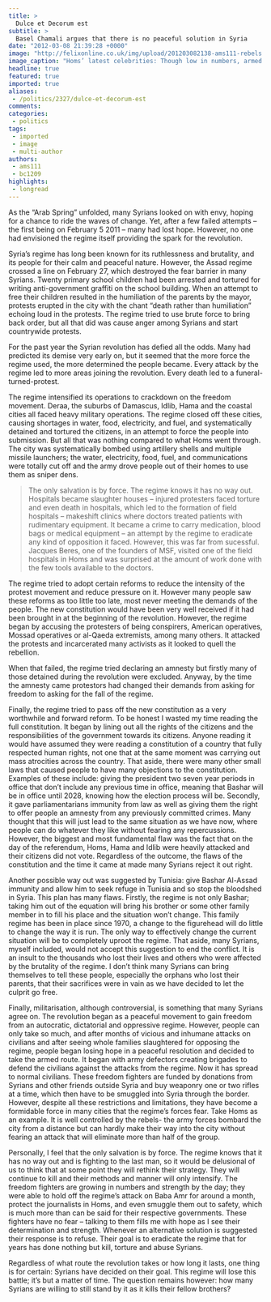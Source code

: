 ```yaml
---
title: >
  Dulce et Decorum est
subtitle: >
  Basel Chamali argues that there is no peaceful solution in Syria
date: "2012-03-08 21:39:28 +0000"
image: "http://felixonline.co.uk/img/upload/201203082138-ams111-rebels.jpg"
image_caption: "Homs’ latest celebrities: Though low in numbers, armed rebels are high in popularity "
headline: true
featured: true
imported: true
aliases:
 - /politics/2327/dulce-et-decorum-est
comments:
categories:
 - politics
tags:
 - imported
 - image
 - multi-author
authors:
 - ams111
 - bc1209
highlights:
 - longread
---
```


As the “Arab Spring” unfolded, many Syrians looked on with envy, hoping for a chance to ride the waves of change. Yet, after a few failed attempts – the first being on February 5 2011 – many had lost hope. However, no one had envisioned the regime itself providing the spark for the revolution.

Syria’s regime has long been known for its ruthlessness and brutality, and its people for their calm and peaceful nature. However, the Assad regime crossed a line on February 27, which destroyed the fear barrier in many Syrians. Twenty primary school children had been arrested and tortured for writing anti-government graffiti on the school building. When an attempt to free their children resulted in the humiliation of the parents by the mayor, protests erupted in the city with the chant “death rather than humiliation” echoing loud in the protests. The regime tried to use brute force to bring back order, but all that did was cause anger among Syrians and start countrywide protests.

For the past year the Syrian revolution has defied all the odds. Many had predicted its demise very early on, but it seemed that the more force the regime used, the more determined the people became. Every attack by the regime led to more areas joining the revolution. Every death led to a funeral-turned-protest.

The regime intensified its operations to crackdown on the freedom movement. Deraa, the suburbs of Damascus, Idlib, Hama and the coastal cities all faced heavy military operations. The regime closed off these cities, causing shortages in water, food, electricity, and fuel, and systematically detained and tortured the citizens, in an attempt to force the people into submission. But all that was nothing compared to what Homs went through. The city was systematically bombed using artillery shells and multiple missile launchers; the water, electricity, food, fuel, and communications were totally cut off and the army drove people out of their homes to use them as sniper dens.
> The only salvation is by force. The regime knows it has no way out.
Hospitals became slaughter houses – injured protesters faced torture and even death in hospitals, which led to the formation of field hospitals – makeshift clinics where doctors treated patients with rudimentary equipment. It became a crime to carry medication, blood bags or medical equipment – an attempt by the regime to eradicate any kind of opposition it faced. However, this was far from sucessful. Jacques Beres, one of the founders of MSF, visited one of the field hospitals in Homs and was surprised at the amount of work done with the few tools available to the doctors.

The regime tried to adopt certain reforms to reduce the intensity of the protest movement and reduce pressure on it. However many people saw these reforms as too little too late, most never meeting the demands of the people. The new constitution would have been very well received if it had been brought in at the beginning of the revolution. However, the regime began by accusing the protesters of being conspirers, American operatives, Mossad operatives or al-Qaeda extremists, among many others. It attacked the protests and incarcerated many activists as it looked to quell the rebellion.

When that failed, the regime tried declaring an amnesty but firstly many of those detained during the revolution were excluded. Anyway, by the time the amnesty came protestors had changed their demands from asking for freedom to asking for the fall of the regime.

Finally, the regime tried to pass off the new constitution as a very worthwhile and forward reform. To be honest I wasted my time reading the full constitution. It began by lining out all the rights of the citizens and the responsibilities of the government towards its citizens. Anyone reading it would have assumed they were reading a constitution of a country that fully respected human rights, not one that at the same moment was carrying out mass atrocities across the country. That aside, there were many other small laws that caused people to have many objections to the constitution. Examples of these include: giving the president two seven year periods in office that don’t include any previous time in office, meaning that Bashar will be in office until 2028, knowing how the election process will be. Secondly, it gave parliamentarians immunity from law as well as giving them the right to offer people an amnesty from any previously committed crimes. Many thought that this will just lead to the same situation as we have now, where people can do whatever they like without fearing any repercussions. However, the biggest and most fundamental flaw was the fact that on the day of the referendum, Homs, Hama and Idlib were heavily attacked and their citizens did not vote. Regardless of the outcome, the flaws of the constitution and the time it came at made many Syrians reject it out right.

Another possible way out was suggested by Tunisia: give Bashar Al-Assad immunity and allow him to seek refuge in Tunisia and so stop the bloodshed in Syria. This plan has many flaws. Firstly, the regime is not only Bashar; taking him out of the equation will bring his brother or some other family member in to fill his place and the situation won’t change. This family regime has been in place since 1970, a change to the figurehead will do little to change the way it is run. The only way to effectively change the current situation will be to completely uproot the regime. That aside, many Syrians, myself included, would not accept this suggestion to end the conflict. It is an insult to the thousands who lost their lives and others who were affected by the brutality of the regime. I don’t think many Syrians can bring themselves to tell these people, especially the orphans who lost their parents, that their sacrifices were in vain as we have decided to let the culprit go free.

Finally, militarisation, although controversial, is something that many Syrians agree on. The revolution began as a peaceful movement to gain freedom from an autocratic, dictatorial and oppressive regime. However, people can only take so much, and after months of vicious and inhumane attacks on civilians and after seeing whole families slaughtered for opposing the regime, people began losing hope in a peaceful resolution and decided to take the armed route. It began with army defectors creating brigades to defend the civilians against the attacks from the regime. Now it has spread to normal civilians. These freedom fighters are funded by donations from Syrians and other friends outside Syria and buy weaponry one or two rifles at a time, which then have to be smuggled into Syria through the border. However, despite all these restrictions and limitations, they have become a formidable force in many cities that the regime’s forces fear. Take Homs as an example. It is well controlled by the rebels- the army forces bombard the city from a distance but can hardly make their way into the city without fearing an attack that will eliminate more than half of the group.

Personally, I feel that the only salvation is by force. The regime knows that it has no way out and is fighting to the last man, so it would be delusional of us to think that at some point they will rethink their strategy. They will continue to kill and their methods and manner will only intensify. The freedom fighters are growing in numbers and strength by the day; they were able to hold off the regime’s attack on Baba Amr for around a month, protect the journalists in Homs, and even smuggle them out to safety, which is much more than can be said for their respective governments. These fighters have no fear – talking to them fills me with hope as I see their determination and strength. Whenever an alternative solution is suggested their response is to refuse. Their goal is to eradicate the regime that for years has done nothing but kill, torture and abuse Syrians.

Regardless of what route the revolution takes or how long it lasts, one thing is for certain: Syrians have decided on their goal. This regime will lose this battle; it’s but a matter of time. The question remains however: how many Syrians are willing to still stand by it as it kills their fellow brothers?
